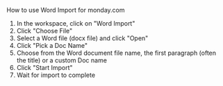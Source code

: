 How to use Word Import
for monday.com
1. In the workspace, click on "Word
Import"
2. Click "Choose File"
3. Select a Word file (docx file) and
click "Open"
4. Click "Pick a Doc Name"
5. Choose from the Word document
file name, the first paragraph (often
the title) or a custom Doc name
6. Click "Start Import"
7. Wait for import to complete
